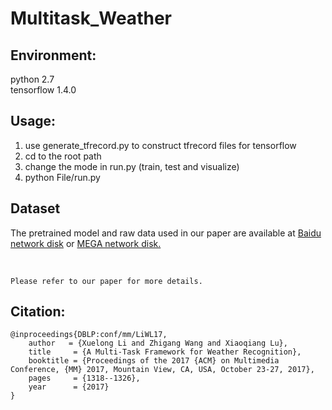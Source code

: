 # Multitask_Weather

Environment:
------------
python 2.7 <br>
tensorflow 1.4.0

Usage:
-----
1. use generate_tfrecord.py to construct tfrecord files for tensorflow
2. cd to the root path
3. change the mode in run.py (train, test and visualize)
4. python File/run.py

Dataset
------
The pretrained model and raw data used in our paper are available at [Baidu network disk](https://pan.baidu.com/s/1pMDE2uv) or [MEGA network disk.](https://mega.nz/#F!I7hWmLQQ!iq3XgDR3C1PkX7BmDvfPXw)


<br>

`Please refer to our paper for more details.`

Citation:
--------
```
@inproceedings{DBLP:conf/mm/LiWL17, 
    author   = {Xuelong Li and Zhigang Wang and Xiaoqiang Lu}, 
    title     = {A Multi-Task Framework for Weather Recognition},
    booktitle = {Proceedings of the 2017 {ACM} on Multimedia Conference, {MM} 2017, Mountain View, CA, USA, October 23-27, 2017},
    pages     = {1318--1326},
    year      = {2017}
}
```
